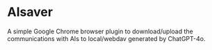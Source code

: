 # AIsaver
A simple Google Chrome browser plugin to download/upload the communications with AIs to local/webdav generated by ChatGPT-4o.
